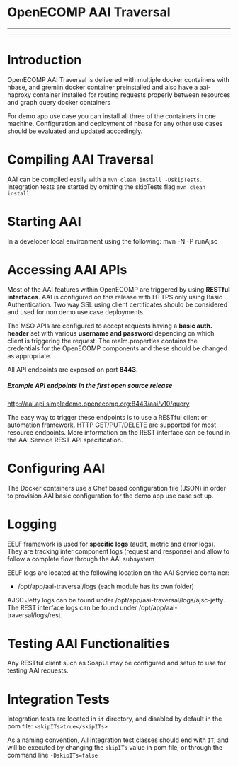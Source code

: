 # OpenECOMP AAI Traversal

---
---

# Introduction

OpenECOMP AAI Traversal is delivered with multiple docker containers with hbase, and gremlin docker container preinstalled and also have a aai-haproxy container installed for routing requests properly between resources and graph query docker containers

For demo app use case you can install all three of the containers in one machine. Configuration and deployment of hbase for any other use cases should be evaluated and updated accordingly.

# Compiling AAI Traversal

AAI can be compiled easily with a `mvn clean install -DskipTests`. Integration tests are started by omitting the skipTests flag `mvn clean install`

# Starting AAI

In a developer local environment using the following: mvn -N -P runAjsc

# Accessing AAI APIs

Most of the AAI features within OpenECOMP are triggered by using **RESTful interfaces**. AAI  is configured on this release with HTTPS only using Basic Authentication. Two way SSL using client certificates should be considered and used for non demo use case deployments.

The MSO APIs are configured to accept requests having a **basic auth. header** set with various **username and password** depending on which client is triggering the request. The realm.properties contains the credentials for the OpenECOMP components and these should be changed as appropriate.

All API endpoints are exposed on port **8443**.

##### Example API endpoints in the first open source release 

http://aai.api.simpledemo.openecomp.org:8443/aai/v10/query

The easy way to trigger these endpoints is to use a RESTful client or automation framework. HTTP GET/PUT/DELETE are supported for most resource endpoints. More information on the REST interface can be found in the AAI Service REST API specification.

# Configuring AAI

The Docker containers use a Chef based configuration file (JSON) in order to provision AAI basic configuration for the demo app use case set up. 
 
# Logging

EELF framework is used for **specific logs** (audit, metric and error logs). They are tracking inter component logs (request and response) and allow to follow a complete flow through the AAI subsystem
 
EELF logs are located at the following location on the AAI Service container:

- /opt/app/aai-traversal/logs (each module has its own folder)

AJSC Jetty logs can be found under /opt/app/aai-traversal/logs/ajsc-jetty.
The REST interface logs can be found under /opt/app/aai-traversal/logs/rest.

# Testing AAI Functionalities
Any RESTful client such as SoapUI may be configured and setup to use for testing AAI requests.

# Integration Tests
Integration tests are located in `it` directory, and disabled by default in the pom file:
`<skipITs>true</skipITs>`

As a naming convention, All integration test classes should end with `IT`, and will be executed by changing the `skipITs` value in pom file, or through the command line `-DskipITs=false`

